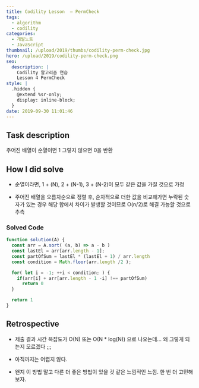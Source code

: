 ```yaml
---
title: Codility Lesson  — PermCheck
tags:
  - algorithm
  - codility
categories:
  - 개발노트
  - JavaScript
thumbnail: /upload/2019/thumbs/codility-perm-check.jpg
hero: /upload/2019/codility-perm-check.png
seo:
  description: |
    Codility 알고리즘 연습
    Lesson 4 PermCheck
style: |
  .hidden {
    @extend %sr-only;
    display: inline-block;
  }
date: 2019-09-30 11:01:46
---
```



## Task description

주어진 배열이 순열이면 1 그렇지 않으면 0을 반환

## How I did solve

- 순열이라면, 1 + (N), 2 + (N-1), 3 + (N-2)이 모두 같은 값을 가질 것으로 가정

- 주어진 배열을 오름차순으로 정렬 후, 순차적으로 더한 값을 비교해가면 누락된 숫자가 있는
경우 해당 합에서 차이가 발생할 것이므로 O(n/2)로 해결 가능할 것으로 추측

### Solved Code

```javascript
function solution(A) {
  const arr = A.sort( (a, b) => a - b )
  const lastEl = arr[arr.length - 1];
  const partOfSum = lastEl * (lastEl + 1) / arr.length
  const condition = Math.floor(arr.length /2 );

  for( let i = -1; ++i < condition; ) {
    if(arr[i] + arr[arr.length - 1 -i] !== partOfSum)
      return 0
  }

  return 1
}
```

## Retrospective

- 제출 결과 시간 복잡도가 O(N) 또는 O(N * log(N)) 으로 나오는데... 왜 그렇게 되는지 모르겠다 ;;;

- 아직까지는 어렵지 않다.

- 왠지 이 방법 말고 다른 더 좋은 방법이 있을 것 같은 느낌적인 느낌. 한 번 더 고민해보자.